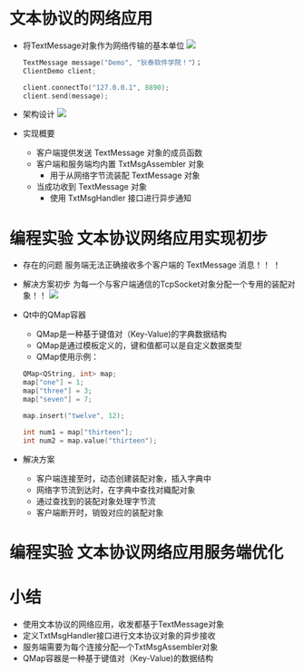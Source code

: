 # 文本协议的网络应用
- 将TextMessage对象作为网络传输的基本单位
    ![](_v_images_/.png)
    ```c
    TextMessage message("Demo", "狄泰软件学院！"）；
    ClientDemo client;

    client.connectTo("127.0.0.1", 8890);
    client.send(message);
    ```

- 架构设计
    ![](_v_images_/.png)

- 实现概要
    - 客户端提供发送 TextMessage 对象的成员函数
    - 客户端和服务端均内置 TxtMsgAssembler 对象
        - 用于从网络字节流装配 TextMessage 对象
    - 当成功收到 TextMessage 对象
        - 使用 TxtMsgHandler 接口进行异步通知

# 编程实验 文本协议网络应用实现初步

- 存在的问题
    服务端无法正确接收多个客户端的 TextMessage 消息！！ ！

- 解决方案初步
    为每一个与客户端通信的TcpSocket对象分配一个专用的装配对象！！
    ![](_v_images_/.png)

-  Qt中的QMap容器
    - QMap是一种基于键值对（Key-Value)的字典数据结构
    - QMap是通过模板定义的，键和值都可以是自定义数据类型
    - QMap使用示例：

    ```c
    QMap<QString, int> map;
    map["one"] = 1;
    map["three"] = 3;
    map["seven"] = 7;

    map.insert("twelve", 12);

    int num1 = map["thirteen"];
    int num2 = map.value("thirteen");
    ```

- 解决方案
    - 客户端连接至时，动态创建装配对象，插入字典中
    - 网络字节流到达时，在字典中查找对織配对象
    - 通过查找到的装配对象处理字节流
    - 客户端断开时，销毁对应的装配对象

# 编程实验 文本协议网络应用服务端优化

# 小结
- 使用文本协议的网络应用，收发都基于TextMessage对象
- 定义TxtMsgHandler接口进行文本协议对象的异步接收
- 服务端需要为每个连接分配—个TxtMsgAssembler对象
- QMap容器是一种基于键值对（Key-Value)的数据结构
